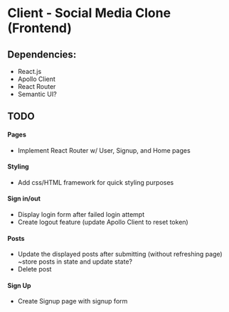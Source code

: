 # Client - Social Media Clone (Frontend)

## Dependencies:

- React.js
- Apollo Client
- React Router
- Semantic UI?

## TODO

#### Pages

- Implement React Router w/ User, Signup, and Home pages

#### Styling

- Add css/HTML framework for quick styling purposes

#### Sign in/out

- Display login form after failed login attempt
- Create logout feature (update Apollo Client to reset token)

#### Posts

- Update the displayed posts after submitting (without refreshing page) ~store posts in state and update state?
- Delete post

#### Sign Up

- Create Signup page with signup form

